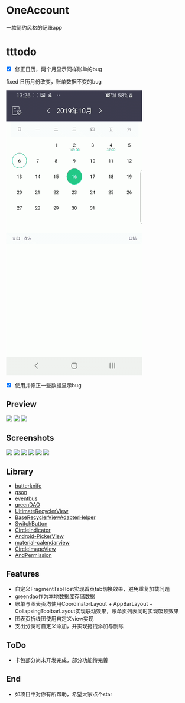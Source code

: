 # OneAccount
一款简约风格的记账app
# tttodo

- [x] 修正日历，两个月显示同样账单的bug

fixed 日历月份改变，账单数据不变的bug

![](./pic/changeMonthOk.gif)

- [x] 使用并修正一些数据显示bug

## Preview
<img src="https://github.com/LouBii/OneAccount/blob/master/pic/gif1.gif" width="270"/> <img src="https://github.com/LouBii/OneAccount/blob/master/pic/gif2.gif" width="270"/> <img src="https://github.com/LouBii/OneAccount/blob/master/pic/gif3.gif" width="270"/>
## Screenshots
<img src="https://github.com/LouBii/OneAccount/blob/master/pic/src1.png" width="270"/> <img src="https://github.com/LouBii/OneAccount/blob/master/pic/src2.png" width="270"/> <img src="https://github.com/LouBii/OneAccount/blob/master/pic/src3.png" width="270"/> 
<img src="https://github.com/LouBii/OneAccount/blob/master/pic/src4.png" width="270"/> <img src="https://github.com/LouBii/OneAccount/blob/master/pic/src7.png" width="270"/> <img src="https://github.com/LouBii/OneAccount/blob/master/pic/src6.png" width="270"/>
## Library
* [butterknife](https://github.com/JakeWharton/butterknife "butterknife") 
* [gson](https://github.com/google/gson "gson")  
* [eventbus](https://github.com/greenrobot/EventBus "eventbus")  
* [greenDAO](https://github.com/greenrobot/greenDAO "greenDAO")  
* [UltimateRecyclerView](https://github.com/cymcsg/UltimateRecyclerView "UltimateRecyclerView")  
* [BaseRecyclerViewAdapterHelper](https://github.com/CymChad/BaseRecyclerViewAdapterHelper "BaseRecyclerViewAdapterHelper")  
* [SwitchButton](https://github.com/zcweng/SwitchButton "SwitchButton")  
* [CircleIndicator](https://github.com/ongakuer/CircleIndicator "CircleIndicator")  
* [Android-PickerView](https://github.com/Bigkoo/Android-PickerView "Android-PickerView")  
* [material-calendarview](https://github.com/prolificinteractive/material-calendarview "material-calendarview")  
* [CircleImageView](https://github.com/hdodenhof/CircleImageView "CircleImageView")  
* [AndPermission](https://github.com/yanzhenjie/AndPermission "AndPermission")  
## Features
* 自定义FragmentTabHost实现首页tab切换效果，避免重复加载问题 
* greendao作为本地数据库存储数据
* 账单与图表页均使用CoordinatorLayout + AppBarLayout + CollapsingToolbarLayout实现联动效果，账单页列表同时实现吸顶效果
* 图表页折线图使用自定义view实现
* 支出分类可自定义添加，并实现拖拽添加与删除
## ToDo
* 卡包部分尚未开发完成，部分功能待完善
## End
* 如项目中对你有所帮助，希望大家点个star
